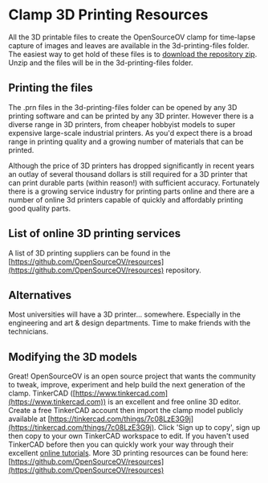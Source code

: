 # Clamp 3D Printing Resources

All the 3D printable files to create the OpenSourceOV clamp for time-lapse capture of images and leaves are available in the 3d-printing-files folder. The easiest way to get hold of these files is to [download the repository zip](https://github.com/OpenSourceOV/clamp-3d-printing-resources/archive/master.zip). Unzip and the files will be in the 3d-printing-files folder.

## Printing the files

The .prn files in the 3d-printing-files folder can be opened by any 3D printing software and can be printed by any 3D printer. However there is a diverse range in 3D printers, from cheaper hobbyist models to super expensive large-scale industrial printers. As you'd expect there is a broad range in printing quality and a growing number of materials that can be printed.

Although the price of 3D printers has dropped significantly in recent years an outlay of several thousand dollars is still required for a 3D printer that can print durable parts (within reason!) with sufficient accuracy. Fortunately there is a growing service industry for printing parts online and there are a number of online 3d printers capable of quickly and affordably printing good quality parts. 

## List of online 3D printing services

A list of 3D printing suppliers can be found in the  [https://github.com/OpenSourceOV/resources](https://github.com/OpenSourceOV/resources) repository.

## Alternatives

Most universities will have a 3D printer... somewhere. Especially in the engineering and art & design departments. Time to make friends with the technicians.

## Modifying the 3D models

Great! OpenSourceOV is an open source project that wants the community to tweak, improve, experiment and help build the next generation of the clamp. TinkerCAD ([https://www.tinkercad.com](https://www.tinkercad.com)) is an excellent and free online 3D editor. Create a free TinkerCAD account then import the clamp model publicly available at [https://tinkercad.com/things/7c08LzE3G9j](https://tinkercad.com/things/7c08LzE3G9j). Click 'Sign up to copy', sign up then copy to your own TinkerCAD workspace to edit. If you haven't used TinkerCAD before then you can quickly work your way through their excellent [online tutorials](https://www.tinkercad.com/learn/). More 3D printing resources can be found here: [https://github.com/OpenSourceOV/resources](https://github.com/OpenSourceOV/resources)

